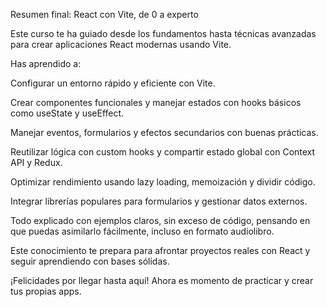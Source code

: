 Resumen final: React con Vite, de 0 a experto

Este curso te ha guiado desde los fundamentos hasta técnicas avanzadas para crear aplicaciones React modernas usando Vite.

Has aprendido a:

Configurar un entorno rápido y eficiente con Vite.

Crear componentes funcionales y manejar estados con hooks básicos como useState y useEffect.

Manejar eventos, formularios y efectos secundarios con buenas prácticas.

Reutilizar lógica con custom hooks y compartir estado global con Context API y Redux.

Optimizar rendimiento usando lazy loading, memoización y dividir código.

Integrar librerías populares para formularios y gestionar datos externos.


Todo explicado con ejemplos claros, sin exceso de código, pensando en que puedas asimilarlo fácilmente, incluso en formato audiolibro.

Este conocimiento te prepara para afrontar proyectos reales con React y seguir aprendiendo con bases sólidas.

¡Felicidades por llegar hasta aquí! Ahora es momento de practicar y crear tus propias apps.